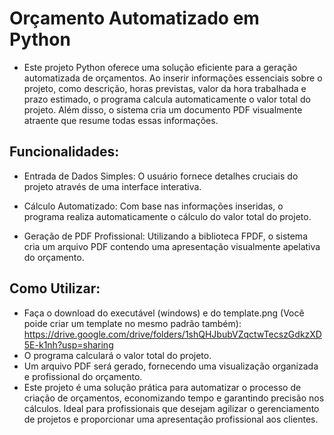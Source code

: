 # Orçamento Automatizado em Python

- Este projeto Python oferece uma solução eficiente para a geração automatizada de orçamentos. Ao inserir informações essenciais sobre o projeto, como descrição, horas previstas, valor da hora trabalhada e prazo estimado, o programa calcula automaticamente o valor total do projeto. Além disso, o sistema cria um documento PDF visualmente atraente que resume todas essas informações.

## Funcionalidades:

- Entrada de Dados Simples: O usuário fornece detalhes cruciais do projeto através de uma interface interativa.

- Cálculo Automatizado: Com base nas informações inseridas, o programa realiza automaticamente o cálculo do valor total do projeto.

- Geração de PDF Profissional: Utilizando a biblioteca FPDF, o sistema cria um arquivo PDF contendo uma apresentação visualmente apelativa do orçamento.

## Como Utilizar:

- Faça o download do executável (windows) e do template.png (Você poide criar um template no mesmo padrão também): https://drive.google.com/drive/folders/1shQHJbubVZqctwTecszGdkzXD5E-k1nh?usp=sharing
- O programa calculará o valor total do projeto.
- Um arquivo PDF será gerado, fornecendo uma visualização organizada e profissional do orçamento.
- Este projeto é uma solução prática para automatizar o processo de criação de orçamentos, economizando tempo e garantindo precisão nos cálculos. Ideal para profissionais que desejam agilizar o gerenciamento de projetos e proporcionar uma apresentação profissional aos clientes.
